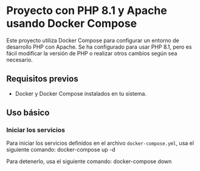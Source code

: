 # Proyecto con PHP 8.1 y Apache usando Docker Compose

Este proyecto utiliza Docker Compose para configurar un entorno de desarrollo PHP con Apache. Se ha configurado para usar PHP 8.1, pero es fácil modificar la versión de PHP o realizar otros cambios según sea necesario.

## Requisitos previos

- Docker y Docker Compose instalados en tu sistema.

## Uso básico

### Iniciar los servicios

Para iniciar los servicios definidos en el archivo `docker-compose.yml`, usa el siguiente comando:
docker-compose up -d

Para detenerlo, usa el siguiente comando:
docker-compose down
